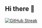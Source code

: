 ## Hi there 👋


[![GitHub Streak](https://github-readme-streak-statss-five.vercel.app?user=Adnann07&theme=github-dark)](https://git.io/streak-stats)

<!--
**Adnann07/Adnann07** is a ✨ _special_ ✨ repository because its `README.md` (this file) appears on your GitHub profile.

Here are some ideas to get you started:

- 🔭 I’m currently working on ...
- 🌱 I’m currently learning ...
- 👯 I’m looking to collaborate on ...
- 🤔 I’m looking for help with ...
- 💬 Ask me about ...
- 📫 How to reach me: ...
- 😄 Pronouns: ...
- ⚡ Fun fact: ...
-->
